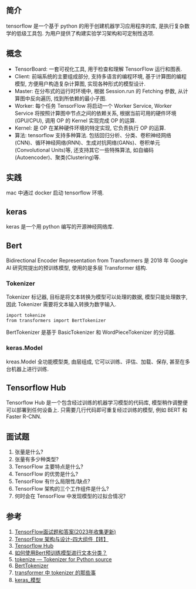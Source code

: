 ## 简介
tensorflow 是一个基于 python 的用于创建机器学习应用程序的库, 是执行复杂数学的低级工具包. 为用户提供了构建实验学习架构和可定制性选项.

## 概念
- TensorBoard: 一套可视化工具, 用于检查和理解 TensorFlow 运行和图表.
- Client: 前端系统的主要组成部分, 支持多语言的编程环境, 基于计算图的编程模型, 方便用户构造复杂计算图, 实现各种形式的模型设计.
- Master: 在分布式的运行时环境中, 根据 Session.run 的 Fetching 参数, 从计算图中反向遍历, 找到所依赖的最小子图.
- Worker: 每个任务 TensorFlow 将启动一个 Worker Service, Worker Service 将按照计算图中节点之间的依赖关系, 根据当前可用的硬件环境(GPU/CPU), 调用 OP 的 Kernel 实现完成 OP 的运算.
- Kernel: 是 OP 在某种硬件环境的特定实现, 它负责执行 OP 的运算.
- 算法: tensorflow 支持多种算法. 包括回归分析、分类、卷积神经网络(CNN)、循环神经网络(RNN)、生成对抗网络(GANs)、卷积单元(Convolutional Units)等, 还支持其它一些特殊算法, 如自编码(Autoencoder)、聚类(Clustering)等.

## 实践
mac 中通过 docker 启动 tensorflow 环境.

## keras
keras 是一个用 python 编写的开源神经网络库.

## Bert
Bidirectional Encoder Representation from Transformers 是 2018 年 Google AI 研究院提出的预训练模型, 使用的是多层 Transformer 结构. 

### Tokenizer
Tokenizer 标记器, 目标是将文本转换为模型可以处理的数据, 模型只能处理数字, 因此 Tokenizer 需要将文本输入转换为数字输入.

    import tokenize
    from transformers import BertTokenizer 

BertTokenizer 是基于 BasicTokenizer 和 WordPieceTokenizer 的分词器.

### keras.Model
kreas.Model 全功能模型类, 由层组成, 它可以训练、评估、加载、保存, 甚至在多台机器上进行训练.


## Tensorflow Hub
Tensorflow Hub 是一个包含经过训练的机器学习模型的代码库, 模型稍作调整便可以部署到任何设备上. 只需要几行代码即可重复经过训练的模型, 例如 BERT 和 Faster R-CNN.

## 面试题
1. 张量是什么?
2. 张量有多少种类型?
3. TensorFlow 主要特点是什么?
4. TensorFlow 的优势是什么?
5. TensorFlow 有什么局限性/缺点?
6. TensorFlow 架构的三个工作组件是什么?
7. 何时会在 TensorFlow 中发现模型的过拟合情况?

## 参考
1. [TensorFlow面试题和答案(2023年收集更新)](https://www.yiibai.com/interview/3000)
2. [TensorFlow 架构与设计-四大组件【转】](https://www.cnblogs.com/ningskyer/articles/6481898.html)
3. [Tensorflow Hub](https://www.tensorflow.org/hub?hl=zh-cn)
4. [如何使用Bert预训练模型进行文本分类？](https://fuxi.163.com/database/1052)
5. [tokenize — Tokenizer for Python source](https://docs.python.org/3/library/tokenize.html)
6. [BertTokenizer](https://huggingface.co/transformers/v3.0.2/model_doc/bert.html#berttokenizer)
7. [transformer 中 tokenizer 的那些事](https://www.cnblogs.com/carolsun/p/16903276.html)
8. [keras_模型](https://www.tensorflow.org/guide/intro_to_modules?hl=zh-cn)